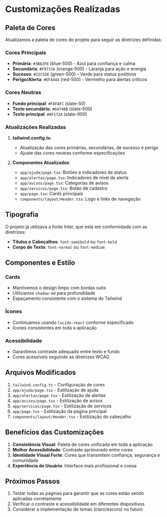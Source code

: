 # Customizações Realizadas

## Paleta de Cores

Atualizamos a paleta de cores do projeto para seguir as diretrizes definidas:

### Cores Principais

- **Primária**: `#3B82F6` (blue-500) - Azul para confiança e calma
- **Secundária**: `#F97316` (orange-500) - Laranja para ação e energia
- **Sucesso**: `#22C55E` (green-500) - Verde para status positivos
- **Perigo/Alerta**: `#EF4444` (red-500) - Vermelho para alertas críticos

### Cores Neutras

- **Fundo principal**: `#F8FAFC` (slate-50)
- **Texto secundário**: `#64748B` (slate-500)
- **Texto principal**: `#0F172A` (slate-900)

### Atualizações Realizadas

1. **tailwind.config.ts**: 
   - Atualização das cores primárias, secundárias, de sucesso e perigo
   - Ajuste das cores neutras conforme especificações

2. **Componentes Atualizados**:
   - `app/ajuda/page.tsx`: Botões e indicadores de status
   - `app/alertas/page.tsx`: Indicadores de nível de alerta
   - `app/avisos/page.tsx`: Categorias de avisos
   - `app/servicos/page.tsx`: Botão de cadastro
   - `app/page.tsx`: Cards principais
   - `components/layout/Header.tsx`: Logo e links de navegação

## Tipografia

O projeto já utilizava a fonte Inter, que está em conformidade com as diretrizes:
- **Títulos e Cabeçalhos**: `font-semibold` ou `font-bold`
- **Corpo de Texto**: `font-normal` ou `font-medium`

## Componentes e Estilo

### Cards
- Mantivemos o design limpo com bordas sutis
- Utilizamos `shadow-md` para profundidade
- Espaçamento consistente com o sistema do Tailwind

### Ícones
- Continuamos usando `lucide-react` conforme especificado
- Ícones consistentes em toda a aplicação

### Acessibilidade
- Garantimos contraste adequado entre texto e fundo
- Cores acessíveis seguindo as diretrizes WCAG

## Arquivos Modificados

1. `tailwind.config.ts` - Configuração de cores
2. `app/ajuda/page.tsx` - Estilização de ajuda
3. `app/alertas/page.tsx` - Estilização de alertas
4. `app/avisos/page.tsx` - Estilização de avisos
5. `app/servicos/page.tsx` - Estilização de serviços
6. `app/page.tsx` - Estilização da página principal
7. `components/layout/Header.tsx` - Estilização do cabeçalho

## Benefícios das Customizações

1. **Consistência Visual**: Paleta de cores unificada em toda a aplicação
2. **Melhor Acessibilidade**: Contraste aprimorado entre cores
3. **Identidade Visual Forte**: Cores que transmitem confiança, segurança e comunidade
4. **Experiência do Usuário**: Interface mais profissional e coesa

## Próximos Passos

1. Testar todas as páginas para garantir que as cores estão sendo aplicadas corretamente
2. Verificar o contraste e acessibilidade em diferentes dispositivos
3. Considerar a implementação de temas (claro/escuro) no futuro